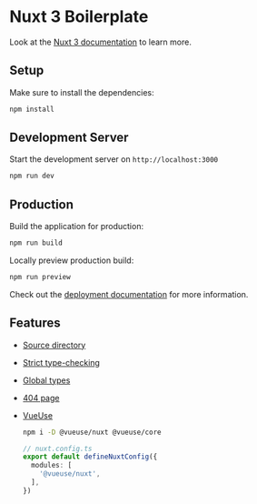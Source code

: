 # Nuxt 3 Boilerplate

Look at the [Nuxt 3 documentation](https://nuxt.com/docs/getting-started/introduction) to learn more.

## Setup

Make sure to install the dependencies:

```bash
npm install
```

## Development Server

Start the development server on `http://localhost:3000`

```bash
npm run dev
```

## Production

Build the application for production:

```bash
npm run build
```

Locally preview production build:

```bash
npm run preview
```

Check out the [deployment documentation](https://nuxt.com/docs/getting-started/deployment) for more information.

## Features

- [Source directory](https://nuxt.com/docs/api/configuration/nuxt-config#srcdir)
- [Strict type-checking](https://nuxt.com/docs/guide/concepts/typescript)
- [Global types](https://stackoverflow.com/a/73237686)
- [404 page](https://www.reddit.com/r/Nuxt/comments/s7mtkz/how_to_create_nuxt_3_404_error_page/?utm_source=share&utm_medium=web2x&context=3)
- [VueUse](https://vueuse.org/)

  ```bash
  npm i -D @vueuse/nuxt @vueuse/core
  ```

  ```typescript
  // nuxt.config.ts
  export default defineNuxtConfig({
    modules: [
      '@vueuse/nuxt',
    ],
  })
  ```